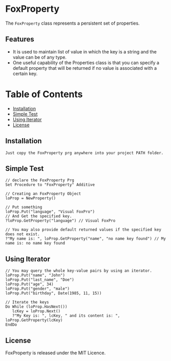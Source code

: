 # FoxProperty
The `FoxProperty` class represents a persistent set of properties. 

<h2>Features</h2>

- It is used to maintain list of value in which the key is a string and the value can be of any type.
- One useful capability of the Properties class is that you can specify a default property that will be returned if no value is associated with a certain key.

# Table of Contents

- [Installation](#installation)
- [Simple Test](#simple-test)
- [Using Iterator](#using-iterator)
- [License](#license)


## Installation

```
Just copy the FoxProperty prg anywhere into your project PATH folder.
```

## Simple Test
```xBase
// declare the FoxProperty Prg
Set Procedure to "FoxProperty" Additive

// Creating an FoxProperty Object
loProp = NewProperty()

// Put something
loProp.Put("language", "Visual FoxPro")
// And Get the specified key.
?loProp.GetProperty("language") // Visual FoxPro

// You may also provide default returned values if the specified key does not exist.
?"My name is: ", loProp.GetProperty("name", "no name key found") // My name is: no name key found
```
## Using Iterator

```xBase
// You may query the whole key-value pairs by using an iterator.
loProp.Put("name", "John")
loProp.Put("last_name", "Doe")
loProp.Put("age", 34)
loProp.Put("gender", "male")
loProp.Put("birthday", Date(1985, 11, 15))

// Iterate the keys
Do While (loProp.HasNext())
   lcKey = loProp.Next()
   ?"My Key is: ", lcKey, " and its content is: ", loProp.GetProperty(lcKey)
EndDo
```
## License

FoxProperty is released under the MIT Licence.
